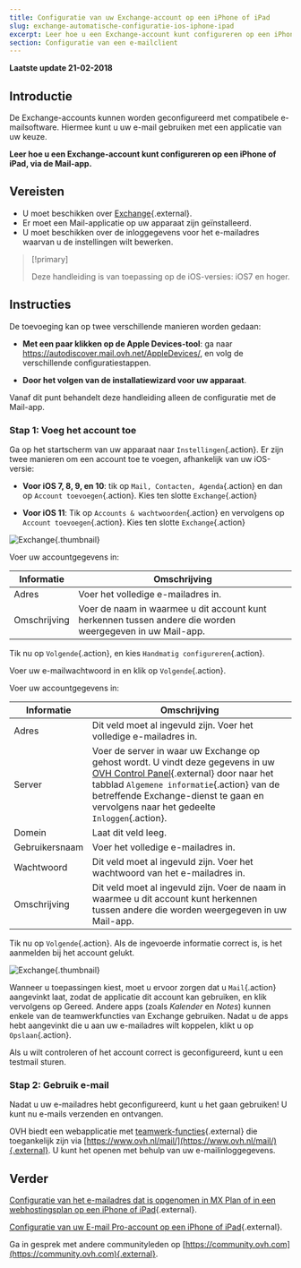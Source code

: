 ```yaml
---
title: Configuratie van uw Exchange-account op een iPhone of iPad
slug: exchange-automatische-configuratie-ios-iphone-ipad
excerpt: Leer hoe u een Exchange-account kunt configureren op een iPhone of iPad, via de Mail-app
section: Configuratie van een e-mailclient
---
```


**Laatste update 21-02-2018**

## Introductie

De Exchange-accounts kunnen worden geconfigureerd met compatibele e-mailsoftware.  Hiermee kunt u uw e-mail gebruiken met een applicatie van uw keuze.

**Leer hoe u een Exchange-account kunt configureren op een iPhone of iPad, via de Mail-app.**

## Vereisten

- U moet beschikken over [Exchange](https://www.ovh.com/nl/emails/){.external}.
- Er moet een Mail-applicatie op uw apparaat zijn geïnstalleerd.
- U moet beschikken over de inloggegevens voor het e-mailadres waarvan u de instellingen wilt bewerken.

> [!primary]
>
> Deze handleiding is van toepassing op de iOS-versies: iOS7 en hoger. 
>

## Instructies

De toevoeging kan op twee verschillende manieren worden gedaan:

- **Met een paar klikken op de Apple Devices-tool**: ga naar <https://autodiscover.mail.ovh.net/AppleDevices/>, en volg de verschillende configuratiestappen.

- **Door het volgen van de installatiewizard voor uw apparaat**.

Vanaf dit punt behandelt deze handleiding alleen de configuratie met de Mail-app.

### Stap 1: Voeg het account toe

Ga op het startscherm van uw apparaat naar `Instellingen`{.action}. Er zijn twee manieren om een account toe te voegen, afhankelijk van uw iOS-versie:

- **Voor iOS 7, 8, 9, en 10**: tik op `Mail, Contacten, Agenda`{.action} en dan op `Account toevoegen`{.action}. Kies ten slotte `Exchange`{.action}

- **Voor iOS 11**: Tik op `Accounts & wachtwoorden`{.action} en vervolgens op `Account toevoegen`{.action}. Kies ten slotte `Exchange`{.action}

![Exchange](images/configuration-mail-exchange-ios-step1.png){.thumbnail}

Voer uw accountgegevens in:

|Informatie|Omschrijving|
|---|---|
|Adres|Voer het volledige e-mailadres in.|
|Omschrijving|Voer de naam in waarmee u dit account kunt herkennen tussen andere die worden weergegeven in uw Mail-app.|

Tik nu op `Volgende`{.action}, en kies `Handmatig configureren`{.action}. 

Voer uw e-mailwachtwoord in en klik op `Volgende`{.action}.

Voer uw accountgegevens in:

|Informatie|Omschrijving|
|---|---|
|Adres|Dit veld moet al ingevuld zijn. Voer het volledige e-mailadres in.|
|Server|Voer de server in waar uw Exchange op gehost wordt.  U vindt deze gegevens in uw [OVH Control Panel](https://www.ovh.com/auth/?action=gotomanager){.external} door naar het tabblad `Algemene informatie`{.action} van de betreffende Exchange-dienst te gaan en vervolgens naar het gedeelte `Inloggen`{.action}.|
|Domein|Laat dit veld leeg.|
|Gebruikersnaam|Voer het volledige e-mailadres in.|  
|Wachtwoord|Dit veld moet al ingevuld zijn. Voer het wachtwoord van het e-mailadres in.|
|Omschrijving|Dit veld moet al ingevuld zijn. Voer de naam in waarmee u dit account kunt herkennen tussen andere die worden weergegeven in uw Mail-app.|

Tik nu op `Volgende`{.action}. Als de ingevoerde informatie correct is, is het aanmelden bij het account gelukt.

![Exchange](images/configuration-mail-exchange-ios-step2.png){.thumbnail}

Wanneer u toepassingen kiest, moet u ervoor zorgen dat u `Mail`{.action} aangevinkt laat, zodat de applicatie dit account kan gebruiken, en klik vervolgens op Gereed. Andere apps (zoals *Kalender* en *Notes*) kunnen enkele van de teamwerkfuncties van Exchange gebruiken. Nadat u de apps hebt aangevinkt die u aan uw e-mailadres wilt koppelen, klikt u op `Opslaan`{.action}. 

Als u wilt controleren of het account correct is geconfigureerd, kunt u een testmail sturen.

### Stap 2: Gebruik e-mail

Nadat u uw e-mailadres hebt geconfigureerd, kunt u het gaan gebruiken! U kunt nu e-mails verzenden en ontvangen.

OVH biedt een webapplicatie met [teamwerk-functies](https://www.ovh.com/nl/emails/){.external} die toegankelijk zijn via [https://www.ovh.nl/mail/](https://www.ovh.nl/mail/){.external}. U kunt het openen met behulp van uw e-mailinloggegevens.

## Verder

[Configuratie van het e-mailadres dat is opgenomen in MX Plan of in een webhostingsplan op een iPhone of iPad](https://docs.ovh.com/nl/emails/mail-configuratie-ios-iphone-ipad/){.external}.

[Configuratie van uw E-mail Pro-account op een iPhone of iPad](https://docs.ovh.com/nl/emails-pro/configuratie-iphone-mail-app/){.external}.

Ga in gesprek met andere communityleden op [https://community.ovh.com](https://community.ovh.com){.external}.